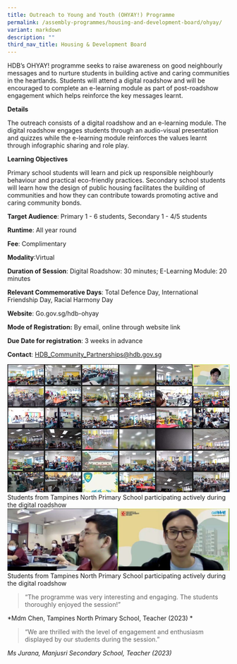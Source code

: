 ```yaml
---
title: Outreach to Young and Youth (OHYAY!) Programme
permalink: /assembly-programmes/housing-and-development-board/ohyay/
variant: markdown
description: ""
third_nav_title: Housing & Development Board
---
```

HDB’s OHYAY! programme seeks to raise awareness on good neighbourly messages and to nurture students in building active and caring communities in the heartlands. Students will attend a digital roadshow and will be encouraged to complete an e-learning module as part of post-roadshow engagement which helps reinforce the key messages learnt.

**Details**

The outreach consists of a digital roadshow and an e-learning module. The digital roadshow engages students through an audio-visual presentation and quizzes while the e-learning module reinforces the values learnt through infographic sharing and role play.

**Learning Objectives**

Primary school students will learn and pick up responsible neighbourly behaviour and practical eco-friendly practices. Secondary school students will learn how the design of public housing facilitates the building of communities and how they can contribute towards promoting active and caring community bonds.

**Target Audience**: Primary 1 - 6 students, Secondary 1 - 4/5 students

**Runtime**: All year round

**Fee**: Complimentary

**Modality**:Virtual

**Duration of Session**: Digital Roadshow: 30 minutes; E-Learning Module: 20 minutes

**Relevant Commemorative Days**: Total Defence Day, International Friendship Day, Racial Harmony Day

**Website**: Go.gov.sg/hdb-ohyay

**Mode of Registration:** By email, online through website link

**Due Date for registration**: 3 weeks in advance

**Contact**: HDB_Community_Partnerships@hdb.gov.sg

![](/images/hdb_OHYAY_Photo1.jpg)Students from Tampines North Primary School participating actively during the digital roadshow
![](/images/hdb_OHYAY_Photo2.jpg)Students from Tampines North Primary School participating actively during the digital roadshow

> “The programme was very interesting and engaging. The students thoroughly enjoyed the session!” 

*Mdm Chen, Tampines North Primary School, Teacher (2023) *

> “We are thrilled with the level of engagement and enthusiasm displayed by our students during the session.” 

*Ms Jurana, Manjusri Secondary School, Teacher (2023)*
